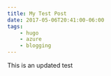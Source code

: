 ```yaml
---
title: My Test Post
date: 2017-05-06T20:41:00-06:00
tags: 
    - hugo
    - azure
    - blogging
---
```


This is an updated test
